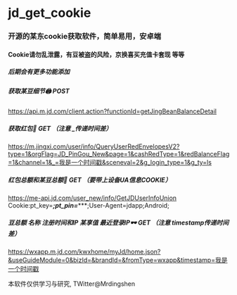 # jd_get_cookie
### 开源的某东cookie获取软件，简单易用，安卓端
#### Cookie请勿乱泄露，有豆被盗的风险，京换喜买充值卡套现 等等
##### 后期会有更多功能添加

##### 获取某豆细节🖨 POST
https://api.m.jd.com/client.action?functionId=getJingBeanBalanceDetail

##### 获取红包🧧 GET （注意     _传递时间差）
https://m.jingxi.com/user/info/QueryUserRedEnvelopesV2?type=1&orgFlag=JD_PinGou_New&page=1&cashRedType=1&redBalanceFlag=1&channel=1&_=我是一个时间戳&sceneval=2&g_login_type=1&g_ty=ls

##### 红包总额和某豆总额👜 GET （要带上设备UA信息COOKIE）
https://me-api.jd.com/user_new/info/GetJDUserInfoUnion
Cookie:pt_key=*********;pt_pin=************;User-Agent=jdapp;Android;


##### 豆总额 名称 注册时间和IP 某享值 最近登录IP🕶 GET （注意     timestamp传递时间差）
https://wxapp.m.jd.com/kwxhome/myJd/home.json?&useGuideModule=0&bizId=&brandId=&fromType=wxapp&timestamp=我是一个时间戳

本软件仅供学习与研究, TWitter@Mrdingshen
